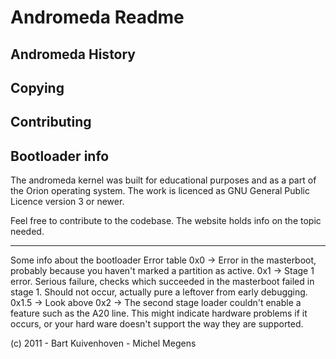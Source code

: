 Andromeda Readme
================

Andromeda History
-----------------

Copying
-------

Contributing
------------

Bootloader info
---------------


The andromeda kernel was built for educational purposes and as a part of the Orion
operating system. The work is licenced as GNU General Public Licence version 3 or
newer.

Feel free to contribute to the codebase. The website holds info on the topic needed.

---

Some info about the bootloader
Error table
0x0 -> Error in the masterboot, probably because you haven't marked a partition as active.
0x1 -> Stage 1 error. Serious failure, checks which succeeded in the masterboot failed in 
	stage 1. Should not occur, actually pure a leftover from early debugging.
0x1.5 -> Look above
0x2 -> The second stage loader couldn't enable a feature such as the A20 line. This might indicate hardware problems if it occurs,
	or your hard ware doesn't support the way they are supported.

(c) 2011 - Bart Kuivenhoven - Michel Megens


